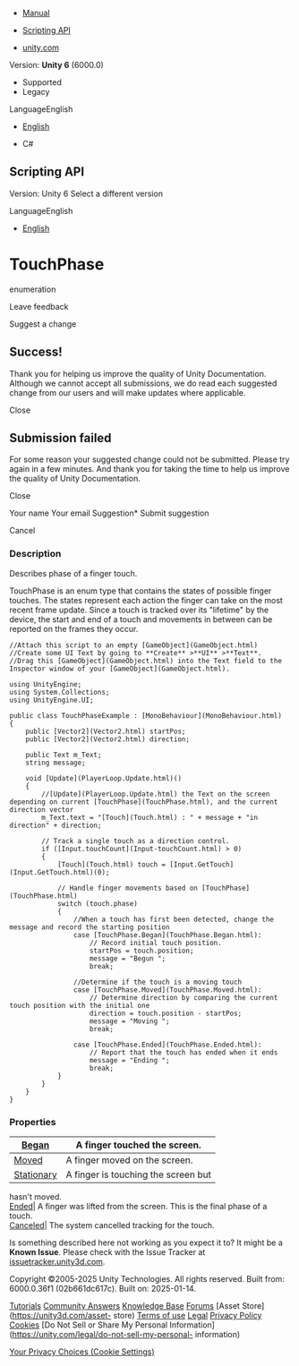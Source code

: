 [ ]()

  * [Manual](../Manual/index.html)
  * [Scripting API](../ScriptReference/index.html)

  * [unity.com](https://unity.com/)

Version: **Unity 6** (6000.0)

  * Supported
  * Legacy

LanguageEnglish

  * [English]()

  * C#

[ ](https://docs.unity3d.com)

## Scripting API

Version: Unity 6 Select a different version

LanguageEnglish

  * [English]()

# TouchPhase

enumeration

Leave feedback

Suggest a change

## Success!

Thank you for helping us improve the quality of Unity Documentation. Although
we cannot accept all submissions, we do read each suggested change from our
users and will make updates where applicable.

Close

## Submission failed

For some reason your suggested change could not be submitted. Please <a>try
again</a> in a few minutes. And thank you for taking the time to help us
improve the quality of Unity Documentation.

Close

Your name Your email Suggestion* Submit suggestion

Cancel

[ ]()

### Description

Describes phase of a finger touch.

TouchPhase is an enum type that contains the states of possible finger
touches. The states represent each action the finger can take on the most
recent frame update. Since a touch is tracked over its "lifetime" by the
device, the start and end of a touch and movements in between can be reported
on the frames they occur.

    
    
    //Attach this script to an empty [GameObject](GameObject.html)
    //Create some UI Text by going to **Create** >**UI** >**Text**.
    //Drag this [GameObject](GameObject.html) into the Text field to the Inspector window of your [GameObject](GameObject.html).  
      
    using UnityEngine;
    using System.Collections;
    using UnityEngine.UI;  
      
    public class TouchPhaseExample : [MonoBehaviour](MonoBehaviour.html)
    {
        public [Vector2](Vector2.html) startPos;
        public [Vector2](Vector2.html) direction;  
      
        public Text m_Text;
        string message;  
      
        void [Update](PlayerLoop.Update.html)()
        {
            //[Update](PlayerLoop.Update.html) the Text on the screen depending on current [TouchPhase](TouchPhase.html), and the current direction vector
            m_Text.text = "[Touch](Touch.html) : " + message + "in direction" + direction;  
      
            // Track a single touch as a direction control.
            if ([Input.touchCount](Input-touchCount.html) > 0)
            {
                [Touch](Touch.html) touch = [Input.GetTouch](Input.GetTouch.html)(0);  
      
                // Handle finger movements based on [TouchPhase](TouchPhase.html)
                switch (touch.phase)
                {
                    //When a touch has first been detected, change the message and record the starting position
                    case [TouchPhase.Began](TouchPhase.Began.html):
                        // Record initial touch position.
                        startPos = touch.position;
                        message = "Begun ";
                        break;  
      
                    //Determine if the touch is a moving touch
                    case [TouchPhase.Moved](TouchPhase.Moved.html):
                        // Determine direction by comparing the current touch position with the initial one
                        direction = touch.position - startPos;
                        message = "Moving ";
                        break;  
      
                    case [TouchPhase.Ended](TouchPhase.Ended.html):
                        // Report that the touch has ended when it ends
                        message = "Ending ";
                        break;
                }
            }
        }
    }
    

### Properties

[Began](TouchPhase.Began.html)| A finger touched the screen.  
---|---  
[Moved](TouchPhase.Moved.html)| A finger moved on the screen.  
[Stationary](TouchPhase.Stationary.html)| A finger is touching the screen but
hasn't moved.  
[Ended](TouchPhase.Ended.html)| A finger was lifted from the screen. This is
the final phase of a touch.  
[Canceled](TouchPhase.Canceled.html)| The system cancelled tracking for the
touch.  
  
Is something described here not working as you expect it to? It might be a
**Known Issue**. Please check with the Issue Tracker at
[issuetracker.unity3d.com](https://issuetracker.unity3d.com).

Copyright ©2005-2025 Unity Technologies. All rights reserved. Built from:
6000.0.36f1 (02b661dc617c). Built on: 2025-01-14.

[Tutorials](https://unity3d.com/learn) [Community
Answers](https://answers.unity3d.com) [Knowledge
Base](https://support.unity3d.com/hc/en-us)
[Forums](https://forum.unity3d.com) [Asset Store](https://unity3d.com/asset-
store) [Terms of use](https://docs.unity3d.com/Manual/TermsOfUse.html)
[Legal](https://unity.com/legal) [Privacy
Policy](https://unity.com/legal/privacy-policy)
[Cookies](https://unity.com/legal/cookie-policy) [Do Not Sell or Share My
Personal Information](https://unity.com/legal/do-not-sell-my-personal-
information)

[Your Privacy Choices (Cookie Settings)](javascript:void\(0\);)

